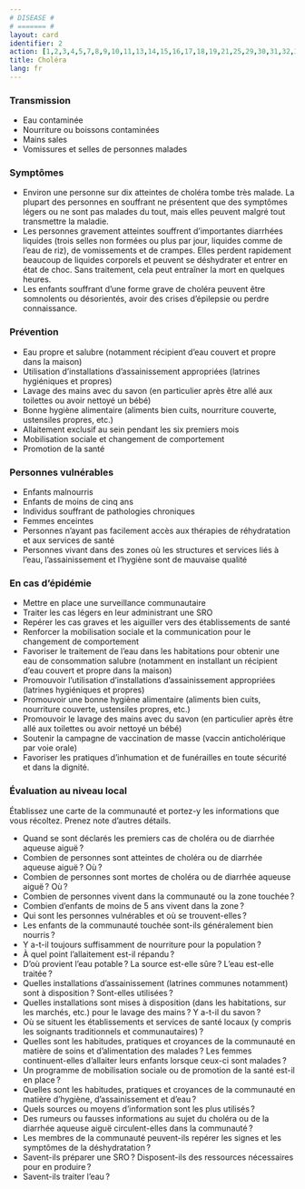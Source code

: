 ```yaml
---
# DISEASE #
# ======= #
layout: card
identifier: 2
action: [1,2,3,4,5,7,8,9,10,11,13,14,15,16,17,18,19,21,25,29,30,31,32,33,34,39,43]
title: Choléra
lang: fr
---
```


### Transmission

- Eau contaminée 
- Nourriture ou boissons contaminées 
- Mains sales 
- Vomissures et selles de personnes malades

### Symptômes

- Environ une personne sur dix atteintes de choléra tombe très malade. La plupart des personnes en souffrant ne présentent que des symptômes légers ou ne sont pas malades du tout, mais elles peuvent malgré tout transmettre la maladie. 
- Les personnes gravement atteintes souffrent d’importantes diarrhées liquides (trois selles non formées ou plus par jour, liquides comme de l’eau de riz), de vomissements et de crampes. Elles perdent rapidement beaucoup de liquides corporels et peuvent se déshydrater et entrer en état de choc. Sans traitement, cela peut entraîner la mort en quelques heures. 
- Les enfants souffrant d’une forme grave de choléra peuvent être somnolents ou désorientés, avoir des crises d’épilepsie ou perdre connaissance.

### Prévention

- Eau propre et salubre (notamment récipient d’eau couvert et propre dans la maison)
- Utilisation d’installations d’assainissement appropriées (latrines hygiéniques et propres)
- Lavage des mains avec du savon (en particulier après être allé aux toilettes ou avoir nettoyé un bébé)
- Bonne hygiène alimentaire (aliments bien cuits, nourriture couverte, ustensiles propres, etc.)
- Allaitement exclusif au sein pendant les six premiers mois
- Mobilisation sociale et changement de comportement
-	Promotion de la santé

### Personnes vulnérables

- Enfants malnourris 
- Enfants de moins de cinq ans 
- Individus souffrant de pathologies chroniques 
- Femmes enceintes 
- Personnes n’ayant pas facilement accès aux thérapies de réhydratation et aux services de santé 
- Personnes vivant dans des zones où les structures et services liés à l’eau, l’assainissement et l’hygiène sont de mauvaise qualité

### En cas d’épidémie

- Mettre en place une surveillance communautaire
-	Traiter les cas légers en leur administrant une SRO
-	Repérer les cas graves et les aiguiller vers des établissements de santé
-	Renforcer la mobilisation sociale et la communication pour le changement de comportement
-	Favoriser le traitement de l’eau dans les habitations pour obtenir une eau de consommation salubre (notamment en installant un récipient d’eau couvert et propre dans la maison)
- Promouvoir l’utilisation d’installations d’assainissement appropriées (latrines hygiéniques et propres)
- Promouvoir une bonne hygiène alimentaire (aliments bien cuits, nourriture couverte, ustensiles propres, etc.)
-	Promouvoir le lavage des mains avec du savon (en particulier après être allé aux toilettes ou avoir nettoyé un bébé)
- Soutenir la campagne de vaccination de masse (vaccin anticholérique par voie orale)
-	Favoriser les pratiques d’inhumation et de funérailles en toute sécurité et dans la dignité. 

### Évaluation au niveau local
Établissez une carte de la communauté et portez-y les informations que vous récoltez. Prenez note d’autres détails.

- Quand se sont déclarés les premiers cas de choléra ou de diarrhée aqueuse aiguë ? 
- Combien de personnes sont atteintes de choléra ou de diarrhée aqueuse aiguë ? Où ? 
- Combien de personnes sont mortes de choléra ou de diarrhée aqueuse aiguë ? Où ? 
-	Combien de personnes vivent dans la communauté ou la zone touchée ?
-	Combien d’enfants de moins de 5 ans vivent dans la zone ?  
- Qui sont les personnes vulnérables et où se trouvent-elles ? 
- Les enfants de la communauté touchée sont-ils généralement bien nourris ? 
- Y a-t-il toujours suffisamment de nourriture pour la population ? 
- À quel point l’allaitement est-il répandu ? 
- D’où provient l’eau potable ? La source est-elle sûre ? L’eau est-elle traitée ? 
-	Quelles installations d’assainissement (latrines communes notamment) sont à disposition ? Sont-elles utilisées ? 
-	Quelles installations sont mises à disposition (dans les habitations, sur les marchés, etc.) pour le lavage des mains ? Y a-t-il du savon ?
- Où se situent les établissements et services de santé locaux (y compris les soignants traditionnels et communautaires) ? 
- Quelles sont les habitudes, pratiques et croyances de la communauté en matière de soins et d’alimentation des malades ? Les femmes continuent-elles d’allaiter leurs enfants lorsque ceux-ci sont malades ? 
- Un programme de mobilisation sociale ou de promotion de la santé est-il en place ? 
- Quelles sont les habitudes, pratiques et croyances de la communauté en matière d’hygiène, d’assainissement et d’eau ?
- Quels sources ou moyens d’information sont les plus utilisés ? 
- Des rumeurs ou fausses informations au sujet du choléra ou de la diarrhée aqueuse aiguë circulent-elles dans la communauté ?
-	Les membres de la communauté peuvent-ils repérer les signes et les symptômes de la déshydratation ?
-	Savent-ils préparer une SRO ? Disposent-ils des ressources nécessaires pour en produire ?
-	Savent-ils traiter l’eau ?
